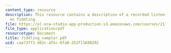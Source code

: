 ```yaml
---
content_type: resource
description: This resource contains a description of a recorded listening assignment
  on fiddling.
file: https://ol-ocw-studio-app-production.s3.amazonaws.com/courses/21l-423j-introduction-to-anglo-american-folk-music-fall-2005/cae72ff2d62ca55c6fa0252f11688202_fiddling_sampler.pdf
file_type: application/pdf
resourcetype: Document
title: fiddling_sampler.pdf
uid: cae72ff2-d62c-a55c-6fa0-252f11688202
---
```

